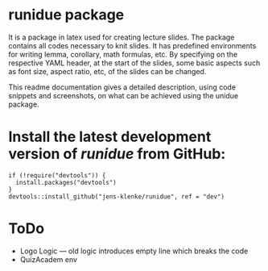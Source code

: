 # runidue package

It is a package in latex used for creating lecture slides. The package contains all codes necessary to knit slides. It has predefined environments for writing lemma, corollary, math formulas, etc. By specifying on the respective YAML header, at the start of the slides, some basic aspects such as font size, aspect ratio, etc, of the slides can be changed.

This readme documentation gives a detailed description, using code snippets and screenshots, on what can be achieved using the unidue package.

# Install the latest development version of *runidue* from GitHub:

```{r}
if (!require("devtools")) {
  install.packages("devtools")
}
devtools::install_github("jens-klenke/runidue", ref = "dev")
```
# ToDo
- Logo Logic &mdash; old logic introduces empty line which breaks the code
- QuizAcadem env